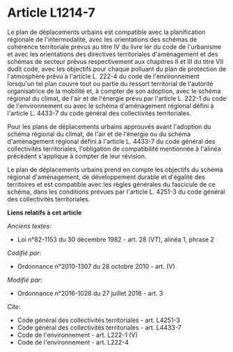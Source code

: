 # Article L1214-7

Le plan de déplacements urbains est compatible avec la planification régionale de l'intermodalité, avec les orientations des
schémas de cohérence territoriale prévus au titre IV du livre Ier du code de l'urbanisme et avec les orientations des
directives territoriales d'aménagement et des schémas de secteur prévus respectivement aux chapitres II et III du titre VII
dudit code, avec les objectifs pour chaque polluant du plan de protection de l'atmosphère prévu à l'article L. 222-4 du code
de l'environnement lorsqu'un tel plan couvre tout ou partie du ressort territorial de l'autorité organisatrice de la mobilité
et, à compter de son adoption, avec le schéma régional du climat, de l'air et de l'énergie prévu par l'article L. 222-1 du
code de l'environnement ou avec le schéma d'aménagement régional défini à l'article L. 4433-7 du code général des
collectivités territoriales.

Pour les plans de déplacements urbains approuvés avant l'adoption du schéma régional du climat, de l'air et de l'énergie ou
du schéma d'aménagement régional défini à l'article L. 4433-7 du code général des collectivités territoriales, l'obligation
de compatibilité mentionnée à l'alinéa précédent s'applique à compter de leur révision.

Le plan de déplacements urbains prend en compte les objectifs du schéma régional d'aménagement, de développement durable et
d'égalité des territoires et est compatible avec les règles générales du fascicule de ce schéma, dans les conditions prévues
par l'article L. 4251-3 du code général des collectivités territoriales.

**Liens relatifs à cet article**

_Anciens textes_:

  - Loi n°82-1153 du 30 décembre 1982 - art. 28 (VT), alinéa 1, phrase 2

_Codifié par_:

  - Ordonnance n°2010-1307 du 28 octobre 2010 - art. (V)

_Modifié par_:

  - Ordonnance n°2016-1028 du 27 juillet 2016 - art. 3

_Cite_:

  - Code général des collectivités territoriales - art. L4251-3
  - Code général des collectivités territoriales - art. L4433-7
  - Code de l'environnement - art. L222-1 (V)
  - Code de l'environnement - art. L222-4
